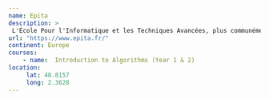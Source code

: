 ```yaml
---
name: Epita
description: >
 L'École Pour l'Informatique et les Techniques Avancées, plus communément connue comme EPITA, est une grande école privée française spécialisée dans le domaine de l'informatique et de l'ingénieurie logicielle, créée en 1984 par Patrice Dumoucel.
url: "https://www.epita.fr/"
continent: Europe
courses:
    - name:  Introduction to Algorithms (Year 1 & 2)
location:
     lat: 48.8157
     long: 2.3628
---
```

